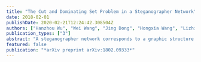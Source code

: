 ```yaml
---
title: "The Cut and Dominating Set Problem in a Steganographer Network"
date: 2018-02-01
publishDate: 2020-02-21T12:24:42.308504Z
authors: ["Hanzhou Wu", "Wei Wang", "Jing Dong", "Hongxia Wang", "Lizhi Xiong"]
publication_types: ["3"]
abstract: "A steganographer network corresponds to a graphic structure that the involved vertices (or called nodes) denote social entities such as the data encoders and data decoders, and the associated edges represent any real communicable channels or other social links that could be utilized for steganography. Unlike traditional steganographic algorithms, a steganographer network models steganographic communication by an abstract way such that the concerned underlying characteristics of steganography are quantized as analyzable parameters in the network. In this paper, we will analyze two problems in a steganographer network. The first problem is a passive attack to a steganographer network where a network monitor has collected a list of suspicious vertices corresponding to the data encoders or decoders. The network monitor expects to break (disconnect) the steganographic communication down between the suspicious vertices while keeping the cost as low as possible. The second one relates to determining a set of vertices corresponding to the data encoders (senders) such that all vertices can share a message by neighbors. We point that, the two problems are equivalent to the minimum cut problem and the minimum-weight dominating set problem."
featured: false
publication: "*arXiv preprint arXiv:1802.09333*"
---
```


